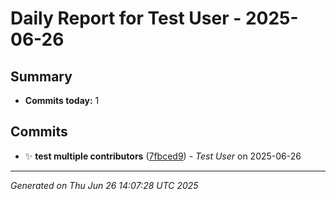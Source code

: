 # Daily Report for Test User - 2025-06-26

## Summary
- **Commits today:** 1

## Commits

- ✨ **test multiple contributors** ([7fbced9](../../commit/7fbced9)) - *Test User* on 2025-06-26

---
*Generated on Thu Jun 26 14:07:28 UTC 2025*
